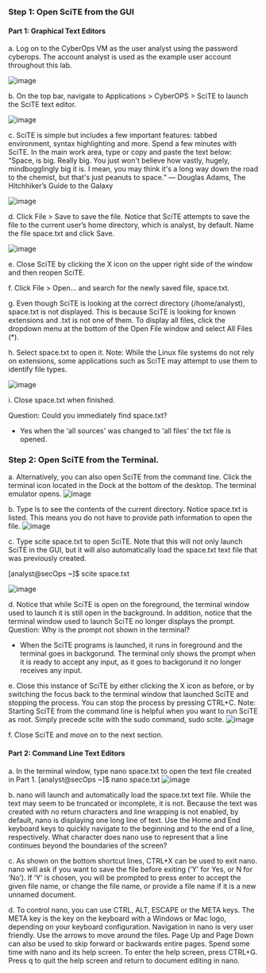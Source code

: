 
### Step 1: Open SciTE from the GUI
#### Part 1: Graphical Text Editors

a. Log on to the CyberOps VM as the user analyst using the password cyberops. The account analyst is
used as the example user account throughout this lab.

![image](https://github.com/Akhilkj123/CyberOps/assets/65653010/6e44cd89-e743-40e7-88dc-01e8cb01cd1b)

b. On the top bar, navigate to Applications > CyberOPS > SciTE to launch the SciTE text editor.

![image](https://github.com/Akhilkj123/CyberOps/assets/65653010/8cc6c75d-7955-440e-9eaa-5e82151e6094)


c. SciTE is simple but includes a few important features: tabbed environment, syntax highlighting and more.
Spend a few minutes with SciTE. In the main work area, type or copy and paste the text below:
“Space, is big. Really big. You just won't believe how vastly, hugely, mindbogglingly big it is. I mean, you
may think it's a long way down the road to the chemist, but that's just peanuts to space.”
― Douglas Adams, The Hitchhiker’s Guide to the Galaxy

![image](https://github.com/Akhilkj123/CyberOps/assets/65653010/bd7b5499-4d25-4292-ba35-b22215b481aa)

d. Click File > Save to save the file. Notice that SciTE attempts to save the file to the current user’s home
directory, which is analyst, by default. Name the file space.txt and click Save.

![image](https://github.com/Akhilkj123/CyberOps/assets/65653010/ccd44344-0d77-4e8d-a7b7-34c1c05775b5)

e. Close SciTE by clicking the X icon on the upper right side of the window and then reopen SciTE.

f. Click File > Open... and search for the newly saved file, space.txt.

g. Even though SciTE is looking at the correct directory (/home/analyst), space.txt is not displayed. This is
because SciTE is looking for known extensions and .txt is not one of them. To display all files, click the
dropdown menu at the bottom of the Open File window and select All Files (*).

h. Select space.txt to open it.
Note: While the Linux file systems do not rely on extensions, some applications such as SciTE may
attempt to use them to identify file types.

![image](https://github.com/Akhilkj123/CyberOps/assets/65653010/88d99077-ac05-47e9-84f8-ddceaec61a32)

i. Close space.txt when finished.

Question:
Could you immediately find space.txt?
- Yes when the 'all sources' was changed to 'all files' the txt file is opened.


### Step 2: Open SciTE from the Terminal.
a. Alternatively, you can also open SciTE from the command line. Click the terminal icon located in the
Dock at the bottom of the desktop. The terminal emulator opens.
![image](https://github.com/Akhilkj123/CyberOps/assets/65653010/145c63ad-cf29-499d-9ae9-028fec0991cf)


b. Type ls to see the contents of the current directory. Notice space.txt is listed. This means you do not
have to provide path information to open the file.
![image](https://github.com/Akhilkj123/CyberOps/assets/65653010/ed6dce76-1d25-4aaa-afb2-cff77bb5bf40)

c. Type scite space.txt to open SciTE. Note that this will not only launch SciTE in the GUI, but it will also
automatically load the space.txt text file that was previously created.

[analyst@secOps ~]$ scite space.txt

![image](https://github.com/Akhilkj123/CyberOps/assets/65653010/95bf6b44-64bb-45ba-b936-d7f77cad12d7)

d. Notice that while SciTE is open on the foreground, the terminal window used to launch it is still open in
the background. In addition, notice that the terminal window used to launch SciTE no longer displays the
prompt.
Question:
Why is the prompt not shown in the terminal?
- When the SciTE programs is launched, it runs in foreground and the terminal goes in backgorund. The terminal only shows the prompt when it is ready to accept any input, as it goes to backgorund it no longer receives any input.

e. Close this instance of SciTE by either clicking the X icon as before, or by switching the focus back to the
terminal window that launched SciTE and stopping the process. You can stop the process by pressing
CTRL+C.
Note: Starting SciTE from the command line is helpful when you want to run SciTE as root. Simply
precede scite with the sudo command, sudo scite.
![image](https://github.com/Akhilkj123/CyberOps/assets/65653010/927b9448-bd5a-46b3-93ed-174aecd22e2e)

f. Close SciTE and move on to the next section.

#### Part 2: Command Line Text Editors
a. In the terminal window, type nano space.txt to open the text file created in Part 1.
[analyst@secOps ~]$ nano space.txt
![image](https://github.com/Akhilkj123/CyberOps/assets/65653010/a727e936-b063-45fa-91b7-d10bd017f5df)

b. nano will launch and automatically load the space.txt text file. While the text may seem to be truncated
or incomplete, it is not. Because the text was created with no return characters and line wrapping is not
enabled, by default, nano is displaying one long line of text.
Use the Home and End keyboard keys to quickly navigate to the beginning and to the end of a line,
respectively.
What character does nano use to represent that a line continues beyond the boundaries of the screen?


c. As shown on the bottom shortcut lines, CTRL+X can be used to exit nano. nano will ask if you want to
save the file before exiting (‘Y’ for Yes, or N for ‘No’). If ‘Y’ is chosen, you will be prompted to press enter
to accept the given file name, or change the file name, or provide a file name if it is a new unnamed
document.

d. To control nano, you can use CTRL, ALT, ESCAPE or the META keys. The META key is the key on the
keyboard with a Windows or Mac logo, depending on your keyboard configuration.
Navigation in nano is very user friendly. Use the arrows to move around the files. Page Up and Page
Down can also be used to skip forward or backwards entire pages. Spend some time with nano and its
help screen. To enter the help screen, press CTRL+G. Press q to quit the help screen and return to
document editing in nano.
